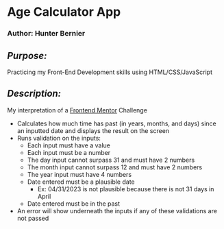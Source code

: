 # Age Calculator App

### Author: Hunter Bernier

## **_Purpose:_**

Practicing my Front-End Development skills using HTML/CSS/JavaScript

## **_Description:_**

My interpretation of a [Frontend Mentor](https://www.frontendmentor.io/home) Challenge

- Calculates how much time has past (in years, months, and days) since an inputted date and displays the result on the screen
- Runs validation on the inputs:
  - Each input must have a value
  - Each input must be a number
  - The day input cannot surpass 31 and must have 2 numbers
  - The month input cannot surpass 12 and must have 2 numbers
  - The year input must have 4 numbers
  - Date entered must be a plausible date
    - Ex: 04/31/2023 is not plausible because there is not 31 days in April
  - Date entered must be in the past
- An error will show underneath the inputs if any of these validations are not passed
